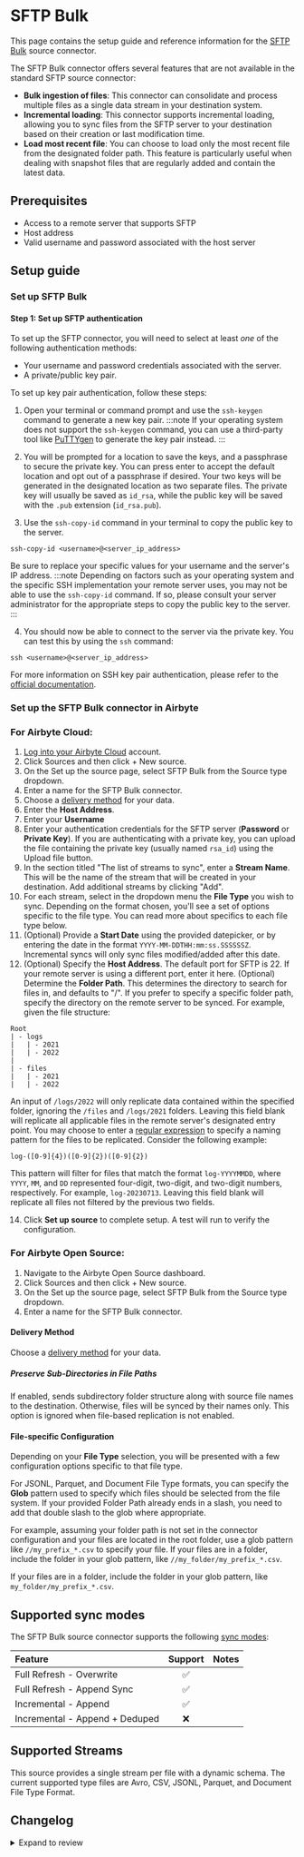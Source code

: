 # SFTP Bulk

<HideInUI>

This page contains the setup guide and reference information for the [SFTP Bulk](https://docs.airbyte.com/integrations/sources/sftp-bulk#file-specific-configuration) source connector.

</HideInUI>

The SFTP Bulk connector offers several features that are not available in the standard SFTP source connector:

- **Bulk ingestion of files**: This connector can consolidate and process multiple files as a single data stream in your destination system.
- **Incremental loading**: This connector supports incremental loading, allowing you to sync files from the SFTP server to your destination based on their creation or last modification time.
- **Load most recent file**: You can choose to load only the most recent file from the designated folder path. This feature is particularly useful when dealing with snapshot files that are regularly added and contain the latest data.

## Prerequisites

- Access to a remote server that supports SFTP
- Host address
- Valid username and password associated with the host server

## Setup guide

### Set up SFTP Bulk

#### Step 1: Set up SFTP authentication

To set up the SFTP connector, you will need to select at least _one_ of the following authentication methods:

- Your username and password credentials associated with the server.
- A private/public key pair.

To set up key pair authentication, follow these steps:

1. Open your terminal or command prompt and use the `ssh-keygen` command to generate a new key pair.
   :::note
   If your operating system does not support the `ssh-keygen` command, you can use a third-party tool like [PuTTYgen](https://www.puttygen.com/) to generate the key pair instead.
   :::

2. You will be prompted for a location to save the keys, and a passphrase to secure the private key. You can press enter to accept the default location and opt out of a passphrase if desired. Your two keys will be generated in the designated location as two separate files. The private key will usually be saved as `id_rsa`, while the public key will be saved with the `.pub` extension (`id_rsa.pub`).

3. Use the `ssh-copy-id` command in your terminal to copy the public key to the server.

```
ssh-copy-id <username>@<server_ip_address>
```

Be sure to replace your specific values for your username and the server's IP address.
:::note
Depending on factors such as your operating system and the specific SSH implementation your remote server uses, you may not be able to use the `ssh-copy-id` command. If so, please consult your server administrator for the appropriate steps to copy the public key to the server.
:::

4. You should now be able to connect to the server via the private key. You can test this by using the `ssh` command:

```
ssh <username>@<server_ip_address>
```

For more information on SSH key pair authentication, please refer to the
[official documentation](https://www.ssh.com/academy/ssh/keygen).

### Set up the SFTP Bulk connector in Airbyte

### For Airbyte Cloud:

1. [Log into your Airbyte Cloud](https://cloud.airbyte.com/workspaces) account.
2. Click Sources and then click + New source.
3. On the Set up the source page, select SFTP Bulk from the Source type dropdown.
4. Enter a name for the SFTP Bulk connector.
5. Choose a [delivery method](../../using-airbyte/delivery-methods) for your data.
6. Enter the **Host Address**.
7. Enter your **Username**
8. Enter your authentication credentials for the SFTP server (**Password** or **Private Key**). If you are authenticating with a private key, you can upload the file containing the private key (usually named `rsa_id`) using the Upload file button.
9. In the section titled "The list of streams to sync", enter a **Stream Name**. This will be the name of the stream that will be created in your destination. Add additional streams by clicking "Add". 
10. For each stream, select in the dropdown menu the **File Type** you wish to sync. Depending on the format chosen, you'll see a set of options specific to the file type. You can read more about specifics to each file type below.
11. (Optional) Provide a **Start Date** using the provided datepicker, or by entering the date in the format `YYYY-MM-DDTHH:mm:ss.SSSSSSZ`. Incremental syncs will only sync files modified/added after this date.
12. (Optional) Specify the **Host Address**. The default port for SFTP is 2​2. If your remote server is using a different port, enter it here.
(Optional) Determine the **Folder Path**. This determines the directory to search for files in, and defaults to "/". If you prefer to specify a specific folder path, specify the directory on the remote server to be synced. For example, given the file structure:

```
Root
| - logs
|   | - 2021
|   | - 2022
|
| - files
|   | - 2021
|   | - 2022
```

An input of `/logs/2022` will only replicate data contained within the specified folder, ignoring the `/files` and `/logs/2021` folders. Leaving this field blank will replicate all applicable files in the remote server's designated entry point. You may choose to enter a [regular expression](https://docs.oracle.com/javase/8/docs/api/java/util/regex/Pattern.html) to specify a naming pattern for the files to be replicated. Consider the following example:

```
log-([0-9]{4})([0-9]{2})([0-9]{2})
```

This pattern will filter for files that match the format `log-YYYYMMDD`, where `YYYY`, `MM`, and `DD` represented four-digit, two-digit, and two-digit numbers, respectively. For example, `log-20230713`. Leaving this field blank will replicate all files not filtered by the previous two fields.

14. Click **Set up source** to complete setup. A test will run to verify the configuration.

### For Airbyte Open Source:

1. Navigate to the Airbyte Open Source dashboard.
2. Click Sources and then click + New source.
3. On the Set up the source page, select SFTP Bulk from the Source type dropdown.
4. Enter a name for the SFTP Bulk connector.

#### Delivery Method

<FieldAnchor field="delivery_method.delivery_type">

Choose a [delivery method](../../using-airbyte/delivery-methods) for your data. 

</FieldAnchor>

##### Preserve Sub-Directories in File Paths

If enabled, sends subdirectory folder structure along with source file names to the destination. Otherwise, files will be synced by their names only. This option is ignored when file-based replication is not enabled.

#### File-specific Configuration

Depending on your **File Type** selection, you will be presented with a few configuration options specific to that file type. 

For JSONL, Parquet, and Document File Type formats, you can specify the **Glob** pattern used to specify which files should be selected from the file system. If your provided Folder Path already ends in a slash, you need to add that double slash to the glob where appropriate.

For example, assuming your folder path is not set in the connector configuration and your files are located in the root folder, use a glob pattern like `//my_prefix_*.csv` to specify your file. If your files are in a folder, include the folder in your glob pattern, like `//my_folder/my_prefix_*.csv`.

If your files are in a folder, include the folder in your glob pattern, like `my_folder/my_prefix_*.csv`.

## Supported sync modes

The SFTP Bulk source connector supports the following [sync modes](https://docs.airbyte.com/cloud/core-concepts/#connection-sync-modes):

| Feature                        | Support | Notes |
|:-------------------------------|:-------:|:------|
| Full Refresh - Overwrite       |    ✅    |       |
| Full Refresh - Append Sync     |    ✅    |       |
| Incremental - Append           |    ✅    |       |
| Incremental - Append + Deduped |    ❌    |       |

## Supported Streams

This source provides a single stream per file with a dynamic schema. The current supported type files are Avro, CSV, JSONL, Parquet, and Document File Type Format. 

## Changelog
<details>
  <summary>Expand to review</summary>

| Version | Date       | Pull Request                                             | Subject                                                     |
|:--------|:-----------|:---------------------------------------------------------|:------------------------------------------------------------|
| 1.8.0 | 2025-04-10 | [55555](https://github.com/airbytehq/airbyte/pull/55555) | Adapt file-transfer records to latest protocol release |
| 1.7.7 | 2025-04-05 | [57475](https://github.com/airbytehq/airbyte/pull/57475) | Update dependencies |
| 1.7.6 | 2025-03-29 | [56898](https://github.com/airbytehq/airbyte/pull/56898) | Update dependencies |
| 1.7.5 | 2025-03-22 | [54083](https://github.com/airbytehq/airbyte/pull/54083) | Update dependencies |
| 1.7.4 | 2025-02-08 | [53570](https://github.com/airbytehq/airbyte/pull/53570) | Update dependencies |
| 1.7.3 | 2025-02-01 | [52971](https://github.com/airbytehq/airbyte/pull/52971) | Update dependencies |
| 1.7.2 | 2025-01-25 | [52470](https://github.com/airbytehq/airbyte/pull/52470) | Update dependencies |
| 1.7.1 | 2025-01-18 | [43821](https://github.com/airbytehq/airbyte/pull/43821) | Starting with this version, the Docker image is now rootless. Please note that this and future versions will not be compatible with Airbyte versions earlier than 0.64 |
| 1.7.0 | 2025-01-17 | [51611](https://github.com/airbytehq/airbyte/pull/51611) | Promoting release candidate 1.7.0-rc.1 to a main version. |
| 1.7.0-rc.1   | 2025-01-16 | [50972](https://github.com/airbytehq/airbyte/pull/50972) | Include option to not mirroring subdirectory structure.     |
| 1.6.0   | 2024-12-17 | [49826](https://github.com/airbytehq/airbyte/pull/49826) | Increase individual file size limit.                        |
| 1.5.0   | 2024-12-02 | [48434](https://github.com/airbytehq/airbyte/pull/48434) | Add get_file method for file-transfer feature.              |
| 1.4.0   | 2024-10-31 | [46739](https://github.com/airbytehq/airbyte/pull/46739) | make private key an airbyte secret.                         |
| 1.3.0   | 2024-10-31 | [47703](https://github.com/airbytehq/airbyte/pull/47703) | Update dependency to CDK v6 with ability to transfer files. |
| 1.2.0   | 2024-09-03 | [46323](https://github.com/airbytehq/airbyte/pull/46323) | Update dependency to CDK v5                                 |
| 1.1.0   | 2024-08-14 | [44028](https://github.com/airbytehq/airbyte/pull/44028) | Update dependency to CDK v4                                 |
| 1.0.1   | 2024-05-29 | [38703](https://github.com/airbytehq/airbyte/pull/38703) | Avoid error on empty stream when running discover           |
| 1.0.0   | 2024-03-22 | [36256](https://github.com/airbytehq/airbyte/pull/36256) | Migrate to File-Based CDK. Manage dependencies with Poetry. |
| 0.1.2   | 2023-04-19 | [19224](https://github.com/airbytehq/airbyte/pull/19224) | Support custom CSV separators                               |
| 0.1.1   | 2023-03-17 | [24180](https://github.com/airbytehq/airbyte/pull/24180) | Fix field order                                             |
| 0.1.0   | 2021-24-05 | [17691](https://github.com/airbytehq/airbyte/pull/17691) | Initial version                                             |

</details>
